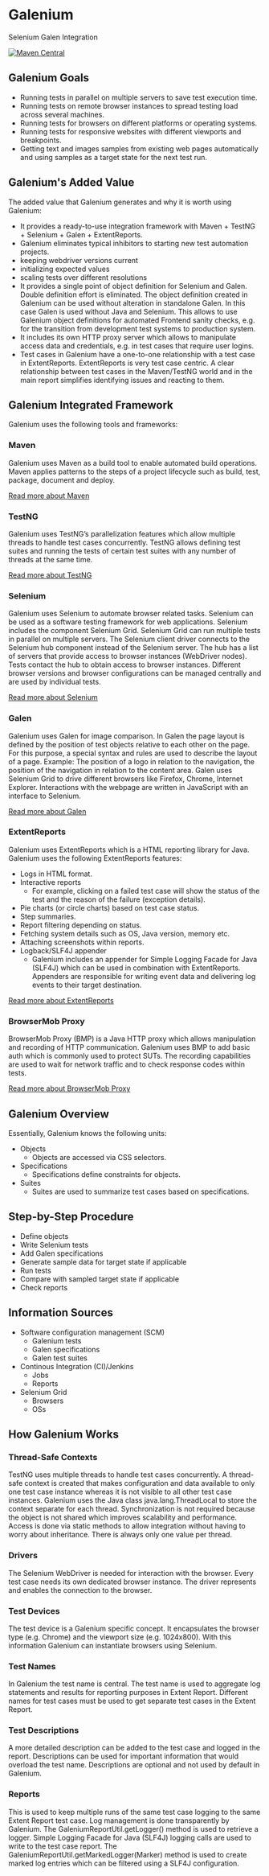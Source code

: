 # Galenium

Selenium Galen Integration

[![Maven Central](https://maven-badges.herokuapp.com/maven-central/io.wcm.qa/io.wcm.qa.galenium.integration/badge.svg)](https://maven-badges.herokuapp.com/maven-central/io.wcm.qa/io.wcm.qa.galenium.integration)

## Galenium Goals

* Running tests in parallel on multiple servers to save test execution time.
* Running tests on remote browser instances to spread testing load across several machines.
* Running tests for browsers on different platforms or operating systems.
* Running tests for responsive websites with different viewports and breakpoints.
* Getting text and images samples from existing web pages automatically and using samples as a target state for the next test run.

## Galenium's Added Value
 The added value that Galenium generates and why it is worth using Galenium:
* It provides a ready-to-use integration framework with Maven + TestNG + Selenium + Galen + ExtentReports.
* Galenium eliminates typical inhibitors to starting new test automation projects.
 * keeping webdriver versions current
 * initializing expected values
 * scaling tests over different resolutions
* It provides a single point of object definition for Selenium and Galen. Double definition effort is eliminated. The object definition created in Galenium can be used without alteration in standalone Galen. In this case Galen is used without Java and Selenium. This allows to use Galenium object definitions for automated Frontend sanity checks, e.g. for the transition from development test systems to production system.
* It includes its own HTTP proxy server which allows to manipulate access data and credentials, e.g. in test cases that require user logins.
* Test cases in Galenium have a one-to-one relationship with a test case in ExtentReports. ExtentReports is very test case centric. A clear relationship between test cases in the Maven/TestNG world and in the main report simplifies identifying issues and reacting to them.

## Galenium Integrated Framework
 Galenium uses the following tools and frameworks:
 
### Maven
 Galenium uses Maven as a build tool to enable automated build operations. Maven applies patterns to the steps of a project lifecycle such as build, test, package, document and deploy.
 
 [Read more about Maven](https://maven.apache.org/)
 
### TestNG
 Galenium uses TestNG’s parallelization features which allow multiple threads to handle test cases concurrently. TestNG allows defining test suites and running the tests of certain test suites with any number of threads at the same time.
 
 [Read more about TestNG](https://testng.org/doc/index.html)

### Selenium
 Galenium uses Selenium to automate browser related tasks. Selenium can be used as a software testing framework for web applications. Selenium includes the component Selenium Grid. Selenium Grid can run multiple tests in parallel on multiple servers. The Selenium client driver connects to the Selenium hub component instead of the Selenium server. 
 The hub has a list of servers that provide access to browser instances (WebDriver nodes). 
 Tests contact the hub to obtain access to browser instances. 
 Different browser versions and browser configurations can be managed centrally and are used by individual tests.

 [Read more about Selenium](https://www.seleniumhq.org/docs/)
 
### Galen
Galenium uses Galen for image comparison. In Galen the page layout is defined by the position of test objects relative to each other on the page. For this purpose, a special syntax and rules are used to describe the layout of a page. 
Example: The position of a logo in relation to the navigation, the position of the navigation in relation to the content area.
Galen uses Selenium Grid to drive different browsers like Firefox, Chrome, Internet Explorer. Interactions with the webpage are written in JavaScript with an interface to Selenium.

 [Read more about Galen](http://galenframework.com/docs/all/)
 
### ExtentReports
 Galenium uses ExtentReports which is a HTML reporting library for Java. Galenium uses the following ExtentReports features:
* Logs in HTML format.
* Interactive reports
  * For example, clicking on a failed test case will show the status of the test and the reason of the failure (exception details).
* Pie charts (or circle charts) based on test case status.
* Step summaries.
* Report filtering depending on status.
* Fetching system details such as OS, Java version, memory etc.
* Attaching screenshots within reports.
* Logback/SLF4J appender
  * Galenium includes an appender for Simple Logging Facade for Java (SLF4J) which can be used in combination with ExtentReports. Appenders are responsible for writing event data and delivering log events to their target destination.

 [Read more about ExtentReports](http://extentreports.com/docs/versions/2/java/)

### BrowserMob Proxy

 BrowserMob Proxy (BMP) is a Java HTTP proxy which allows manipulation and recording of HTTP communication. Galenium uses BMP to add basic auth which is commonly used to protect SUTs. The recording capabilities are used to wait for network traffic and to check response codes within tests.

 [Read more about BrowserMob Proxy](https://github.com/lightbody/browsermob-proxy)

## Galenium Overview
 Essentially, Galenium knows the following units:
* Objects
  * Objects are accessed via CSS selectors.
* Specifications
  * Specifications define constraints for objects.
* Suites
  * Suites are used to summarize test cases based on specifications.

## Step-by-Step Procedure
* Define objects
* Write Selenium tests
* Add Galen specifications
* Generate sample data for target state if applicable
* Run tests
* Compare with sampled target state if applicable
* Check reports

## Information Sources
* Software configuration management (SCM)
  * Galenium tests
  * Galen specifications
  * Galen test suites
* Continous Integration (CI)/Jenkins
  * Jobs
  * Reports
* Selenium Grid
  * Browsers
  * OSs

## How Galenium Works

### Thread-Safe Contexts
 TestNG uses multiple threads to handle test cases concurrently. 
 A thread-safe context is created that makes configuration and data available to only one test case instance whereas it is not visible to all other test case instances. 
 Galenium uses the Java class java.lang.ThreadLocal to store the context separate for each thread. 
 Synchronization is not required because the object is not shared which improves scalability and performance.
 Access is done via static methods to allow integration without having to worry about inheritance. 
 There is always only one value per thread.

### Drivers
 The Selenium WebDriver is needed for interaction with the browser. Every test case needs its own dedicated browser instance. The driver represents and enables the connection to the browser.

### Test Devices
 The test device is a Galenium specific concept. It encapsulates the browser type (e.g. Chrome) and the viewport size (e.g. 1024x800). With this information Galenium can instantiate browsers using Selenium.

### Test Names
 In Galenium the test name is central. The test name is used to aggregate log statements and results for reporting purposes in Extent Report. Different names for test cases must be used to get separate test cases in the Extent Report.

### Test Descriptions
 A more detailed description can be added to the test case and logged in the report. Descriptions can be used for important information that would overload the test name. 
 Descriptions are optional and not used by default in Galenium.

### Reports
 This is used to keep multiple runs of the same test case logging to the same Extent Report test case.
 Log management is done transparently by Galenium. 
 The GaleniumReportUtil.getLogger() method is used to retrieve a logger. 
 Simple Logging Facade for Java (SLF4J) logging calls are used to write to the test case report. 
 The GaleniumReportUtil.getMarkedLogger(Marker) method is used to create marked log entries which can be filtered using a SLF4J configuration.
